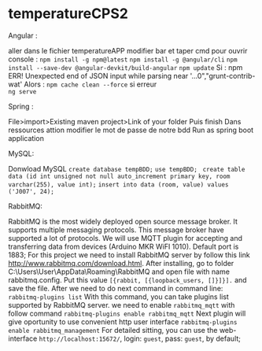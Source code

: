# temperatureCPS2

Angular : 

aller dans le fichier temperatureAPP modifier bar et taper cmd pour ouvrir console :
```npm install -g npm@latest```
```npm install -g @angular/cli```
```npm install --save-dev @angular-devkit/build-angular```
```npm update```
Si : npm ERR! Unexpected end of JSON input while parsing near '...0","grunt-contrib-wat'
Alors : ```npm cache clean --force```
si erreur  
```ng serve```

Spring : 

File>import>Existing maven project>Link of your folder
Puis finish 
Dans ressources attion modifier le mot de passe de notre bdd
Run as spring boot application 

MySQL: 

Donwload MySQL
```create database tempBDD;```
```use tempBDD; ```
```create table data (id int unsigned not null auto_increment primary key, room varchar(255), value int);```
```insert into data (room, value) values ('J007', 24);```

RabbitMQ:

RabbitMQ is the most widely deployed open source message broker. It supports multiple messaging protocols. This message broker have supported a lot of protocols. We will use MQTT plugin for accepting and transferring data from devices (Arduino MKR WiFI 1010).
Default port is 1883;
For this project we need to install RabbitMQ server by follow this link http://www.rabbitmq.com/download.html.
After installing, go to folder C:\Users\User\AppData\Roaming\RabbitMQ and open file with name rabbitmq.config.
Put this value `[{rabbit, [{loopback_users, []}]}].` and save the file.
After we need to do next command in command line:
            ```rabbitmq-plugins list```
With this command, you can take plugins list supported by RabbitMQ server. we need to enable `rabbitmq_mqtt` with follow command
            ```rabbitmq-plugins enable rabbitmq_mqtt```
Next plugin will give oportunity to use convenient http user interface
            ```rabbitmq-plugins enable rabbitmq_management```
For detailed sitting, you can use the web-interface `http://localhost:15672/`, login: `guest`, pass: `guest`, by default;


